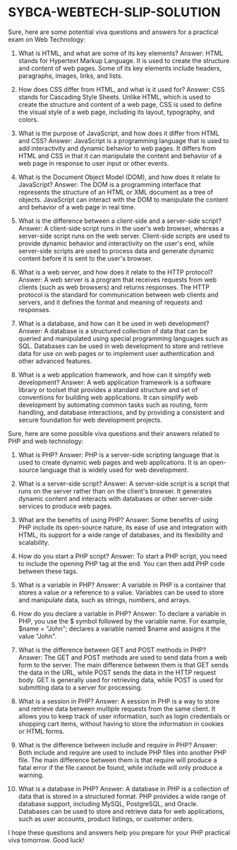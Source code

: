 # SYBCA-WEBTECH-SLIP-SOLUTION



Sure, here are some potential viva questions and answers for a practical exam on Web Technology:

1. What is HTML, and what are some of its key elements?
Answer: HTML stands for Hypertext Markup Language. It is used to create the structure and content of web pages. Some of its key elements include headers, paragraphs, images, links, and lists.

2. How does CSS differ from HTML, and what is it used for?
Answer: CSS stands for Cascading Style Sheets. Unlike HTML, which is used to create the structure and content of a web page, CSS is used to define the visual style of a web page, including its layout, typography, and colors.

3. What is the purpose of JavaScript, and how does it differ from HTML and CSS?
Answer: JavaScript is a programming language that is used to add interactivity and dynamic behavior to web pages. It differs from HTML and CSS in that it can manipulate the content and behavior of a web page in response to user input or other events.

4. What is the Document Object Model (DOM), and how does it relate to JavaScript?
Answer: The DOM is a programming interface that represents the structure of an HTML or XML document as a tree of objects. JavaScript can interact with the DOM to manipulate the content and behavior of a web page in real time.

5. What is the difference between a client-side and a server-side script?
Answer: A client-side script runs in the user's web browser, whereas a server-side script runs on the web server. Client-side scripts are used to provide dynamic behavior and interactivity on the user's end, while server-side scripts are used to process data and generate dynamic content before it is sent to the user's browser.

6. What is a web server, and how does it relate to the HTTP protocol?
Answer: A web server is a program that receives requests from web clients (such as web browsers) and returns responses. The HTTP protocol is the standard for communication between web clients and servers, and it defines the format and meaning of requests and responses.

7. What is a database, and how can it be used in web development?
Answer: A database is a structured collection of data that can be queried and manipulated using special programming languages such as SQL. Databases can be used in web development to store and retrieve data for use on web pages or to implement user authentication and other advanced features.

8. What is a web application framework, and how can it simplify web development?
Answer: A web application framework is a software library or toolset that provides a standard structure and set of conventions for building web applications. It can simplify web development by automating common tasks such as routing, form handling, and database interactions, and by providing a consistent and secure foundation for web development projects.


Sure, here are some possible viva questions and their answers related to PHP and web technology:

1. What is PHP?
Answer: PHP is a server-side scripting language that is used to create dynamic web pages and web applications. It is an open-source language that is widely used for web development.

2. What is a server-side script?
Answer: A server-side script is a script that runs on the server rather than on the client's browser. It generates dynamic content and interacts with databases or other server-side services to produce web pages.

3. What are the benefits of using PHP?
Answer: Some benefits of using PHP include its open-source nature, its ease of use and integration with HTML, its support for a wide range of databases, and its flexibility and scalability.

4. How do you start a PHP script?
Answer: To start a PHP script, you need to include the opening PHP tag <?php at the beginning of the script and the closing PHP tag ?> at the end. You can then add PHP code between these tags.

5. What is a variable in PHP?
Answer: A variable in PHP is a container that stores a value or a reference to a value. Variables can be used to store and manipulate data, such as strings, numbers, and arrays.

6. How do you declare a variable in PHP?
Answer: To declare a variable in PHP, you use the $ symbol followed by the variable name. For example, $name = "John"; declares a variable named $name and assigns it the value "John".

7. What is the difference between GET and POST methods in PHP?
Answer: The GET and POST methods are used to send data from a web form to the server. The main difference between them is that GET sends the data in the URL, while POST sends the data in the HTTP request body. GET is generally used for retrieving data, while POST is used for submitting data to a server for processing.

8. What is a session in PHP?
Answer: A session in PHP is a way to store and retrieve data between multiple requests from the same client. It allows you to keep track of user information, such as login credentials or shopping cart items, without having to store the information in cookies or HTML forms.

9. What is the difference between include and require in PHP?
Answer: Both include and require are used to include PHP files into another PHP file. The main difference between them is that require will produce a fatal error if the file cannot be found, while include will only produce a warning.

10. What is a database in PHP?
Answer: A database in PHP is a collection of data that is stored in a structured format. PHP provides a wide range of database support, including MySQL, PostgreSQL, and Oracle. Databases can be used to store and retrieve data for web applications, such as user accounts, product listings, or customer orders.

I hope these questions and answers help you prepare for your PHP practical viva tomorrow. Good luck!

